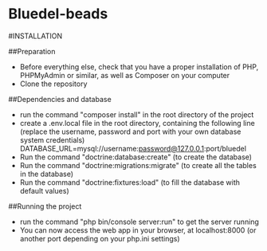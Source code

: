 # Bluedel-beads

#INSTALLATION

##Preparation
* Before everything else, check that you have a proper installation of PHP, PHPMyAdmin or similar, as well as Composer on your computer
* Clone the repository

##Dependencies and database
* run the command "composer install" in the root directory of the project
* create a .env.local file in the root directory, containing the following line (replace the username, password and port with your own database system credentials)
				DATABASE_URL=mysql://username:password@127.0.0.1:port/bluedel
* Run the command "doctrine:database:create" (to create the database)
* Run the command "doctrine:migrations:migrate" (to create all the tables in the database)
* Run the command "doctrine:fixtures:load" (to fill the database with default values)

##Running the project
* run the command "php bin/console server:run" to get the server running
* You can now access the web app in your browser, at localhost:8000 (or another port depending on your php.ini settings)